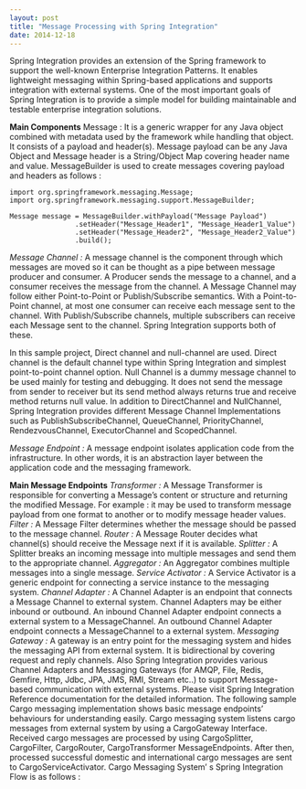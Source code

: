 ```yaml
---
layout: post
title: "Message Processing with Spring Integration"
date: 2014-12-18
---
```


Spring Integration provides an extension of the Spring framework to support the well-known Enterprise Integration Patterns. It enables lightweight messaging within Spring-based applications and supports integration with external systems. One of the most important goals of Spring Integration is to provide a simple model for building maintainable and testable enterprise integration solutions.

**Main Components**
Message : It is a generic wrapper for any Java object combined with metadata used by the framework while handling that object. It consists of a payload and header(s). Message payload can be any Java Object and Message header is a String/Object Map covering header name and value. MessageBuilder is used to create messages covering payload and headers as follows :

```
import org.springframework.messaging.Message;
import org.springframework.messaging.support.MessageBuilder;

Message message = MessageBuilder.withPayload("Message Payload")
                .setHeader("Message_Header1", "Message_Header1_Value")
                .setHeader("Message_Header2", "Message_Header2_Value")
                .build();
```

*Message Channel :* A message channel is the component through which messages are moved so it can be thought as a pipe between message producer and consumer. A Producer sends the message to a channel, and a consumer receives the message from the channel. A Message Channel may follow either Point-to-Point or Publish/Subscribe semantics. With a Point-to-Point channel, at most one consumer can receive each message sent to the channel. With Publish/Subscribe channels, multiple subscribers can receive each Message sent to the channel. Spring Integration supports both of these.

In this sample project, Direct channel and null-channel are used. Direct channel is the default channel type within Spring Integration and simplest point-to-point channel option. Null Channel is a dummy message channel to be used mainly for testing and debugging. It does not send the message from sender to receiver but its send method always returns true and receive method returns null value. In addition to DirectChannel and NullChannel, Spring Integration provides different Message Channel Implementations such as PublishSubscribeChannel, QueueChannel, PriorityChannel, RendezvousChannel, ExecutorChannel and ScopedChannel.

*Message Endpoint :* A message endpoint isolates application code from the infrastructure. In other words, it is an abstraction layer between the application code and the messaging framework.

**Main Message Endpoints**
*Transformer :* A Message Transformer is responsible for converting a Message’s content or structure and returning the modified Message. For example : it may be used to transform message payload from one format to another or to modify message header values.
*Filter :* A Message Filter determines whether the message should be passed to the message channel.
*Router :* A Message Router decides what channel(s) should receive the Message next if it is available.
*Splitter :* A Splitter breaks an incoming message into multiple messages and send them to the appropriate channel.
*Aggregator :* An Aggregator combines multiple messages into a single message.
*Service Activator :* A Service Activator is a generic endpoint for connecting a service instance to the messaging system.
*Channel Adapter :* A Channel Adapter is an endpoint that connects a Message Channel to external system. Channel Adapters may be either inbound or outbound. An inbound Channel Adapter endpoint connects a external system to a MessageChannel. An outbound Channel Adapter endpoint connects a MessageChannel to a external system.
*Messaging Gateway :* A gateway is an entry point for the messaging system and hides the messaging API from external system. It is bidirectional by covering request and reply channels.
Also Spring Integration provides various Channel Adapters and Messaging Gateways (for AMQP, File, Redis, Gemfire, Http, Jdbc, JPA, JMS, RMI, Stream etc..) to support Message-based communication with external systems. Please visit Spring Integration Reference documentation for the detailed information.
The following sample Cargo messaging implementation shows basic message endpoints’ behaviours for understanding easily. Cargo messaging system listens cargo messages from external system by using a CargoGateway Interface. Received cargo messages are processed by using CargoSplitter, CargoFilter, CargoRouter, CargoTransformer MessageEndpoints. After then, processed successful domestic and international cargo messages are sent to CargoServiceActivator.
Cargo Messaging System’ s Spring Integration Flow is as follows :